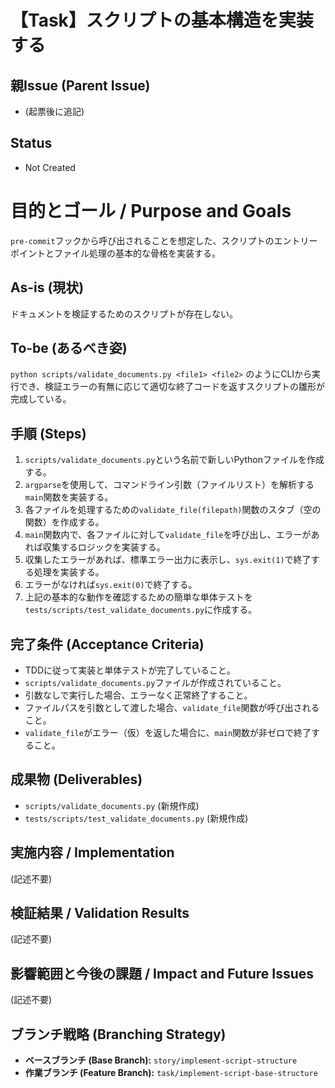 # 【Task】スクリプトの基本構造を実装する

## 親Issue (Parent Issue)
- (起票後に追記)

## Status
- Not Created

# 目的とゴール / Purpose and Goals
`pre-commit`フックから呼び出されることを想定した、スクリプトのエントリーポイントとファイル処理の基本的な骨格を実装する。

## As-is (現状)
ドキュメントを検証するためのスクリプトが存在しない。

## To-be (あるべき姿)
`python scripts/validate_documents.py <file1> <file2>` のようにCLIから実行でき、検証エラーの有無に応じて適切な終了コードを返すスクリプトの雛形が完成している。

## 手順 (Steps)
1. `scripts/validate_documents.py`という名前で新しいPythonファイルを作成する。
2. `argparse`を使用して、コマンドライン引数（ファイルリスト）を解析する`main`関数を実装する。
3. 各ファイルを処理するための`validate_file(filepath)`関数のスタブ（空の関数）を作成する。
4. `main`関数内で、各ファイルに対して`validate_file`を呼び出し、エラーがあれば収集するロジックを実装する。
5. 収集したエラーがあれば、標準エラー出力に表示し、`sys.exit(1)`で終了する処理を実装する。
6. エラーがなければ`sys.exit(0)`で終了する。
7. 上記の基本的な動作を確認するための簡単な単体テストを`tests/scripts/test_validate_documents.py`に作成する。

## 完了条件 (Acceptance Criteria)
- TDDに従って実装と単体テストが完了していること。
- `scripts/validate_documents.py`ファイルが作成されていること。
- 引数なしで実行した場合、エラーなく正常終了すること。
- ファイルパスを引数として渡した場合、`validate_file`関数が呼び出されること。
- `validate_file`がエラー（仮）を返した場合に、`main`関数が非ゼロで終了すること。

## 成果物 (Deliverables)
- `scripts/validate_documents.py` (新規作成)
- `tests/scripts/test_validate_documents.py` (新規作成)

## 実施内容 / Implementation
(記述不要)

## 検証結果 / Validation Results
(記述不要)

## 影響範囲と今後の課題 / Impact and Future Issues
(記述不要)

## ブランチ戦略 (Branching Strategy)
- **ベースブランチ (Base Branch):** `story/implement-script-structure`
- **作業ブランチ (Feature Branch):** `task/implement-script-base-structure`
